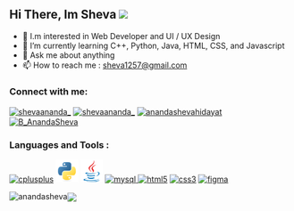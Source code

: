 ## Hi There, Im Sheva <img src="https://github.com/TheDudeThatCode/TheDudeThatCode/blob/master/Assets/Hi.gif" width="30px">

- 👀 I.m interested in Web Developer and UI / UX Design
- 🌱 I’m currently learning C++, Python, Java, HTML, CSS, and Javascript
- 💬 Ask me about anything
- 📫 How to reach me : sheva1257@gmail.com

<h3 align="left">Connect with me:</h3>
<p align="left">
<a href="https://instagram.com/shevaananda_" target="blank"><img align="center" src="https://raw.githubusercontent.com/rahuldkjain/github-profile-readme-generator/master/src/images/icons/Social/instagram.svg" alt="shevaananda_" height="30" width="40" /></a>
<a href="https://twitter.com/shevaananda_" target="blank"><img align="center" src="https://upload.wikimedia.org/wikipedia/commons/c/ce/X_logo_2023.svg" alt="shevaananda_" height="30" width="33" /></a>
<a href="https://linkedin.com/in/anandashevahidayat" target="blank"><img align="center" src="https://raw.githubusercontent.com/rahuldkjain/github-profile-readme-generator/master/src/images/icons/Social/linked-in-alt.svg" alt="anandashevahidayat" height="30" width="40" /></a>
<a href="https://www.hackerrank.com/profile/B_AnandaSheva" target="blank"> <img align="center" src="https://raw.githubusercontent.com/rahuldkjain/github-profile-readme-generator/master/src/images/icons/Social/hackerrank.svg" alt="B_AnandaSheva" height="30" width="40" /></a>
                                           
<h3 align="left">Languages and Tools :</h3>
<p align="left">
<a href="https://www.w3schools.com/cpp/"> <img src="https://upload.wikimedia.org/wikipedia/commons/1/18/ISO_C%2B%2B_Logo.svg" alt="cplusplus" width="40" height="40"/></a> 
<a href="https://www.python.org"> <img src="https://raw.githubusercontent.com/devicons/devicon/master/icons/python/python-original.svg" alt="python" width="40" height="40"/></a>
<a href="https://www.java.com"> <img src="https://raw.githubusercontent.com/devicons/devicon/master/icons/java/java-original.svg" alt="java" width="40" height="40"/></a>
<a href="https://dev.mysql.com/"> <img src="https://upload.wikimedia.org/wikipedia/commons/0/0a/MySQL_textlogo.svg" alt="mysql" width="40" height="40"/> </a>
<a href="https://www.w3schools.com/html/"> <img src="https://upload.wikimedia.org/wikipedia/commons/6/61/HTML5_logo_and_wordmark.svg" alt="html5" width="40" height="40"/></a>
<a href="https://www.w3schools.com/css/"> <img src="https://upload.wikimedia.org/wikipedia/commons/d/d5/CSS3_logo_and_wordmark.svg" alt="css3" width="40" height="40"/></a> 
<a href="https://www.figma.com/"> <img src="https://upload.wikimedia.org/wikipedia/commons/3/33/Figma-logo.svg" alt="figma" width="40" height="40"/></a>


</p>

<p><img align="left" src="https://github-readme-stats.vercel.app/api/top-langs?username=anandasheva&show_icons=true&locale=en&layout=compact&theme=tokyonight" alt="anandasheva" /></p>
<a href="https://github.com/anandasheva/github-readme-stats">
  <img align="center" src="https://github-readme-stats.vercel.app/api?username=anandasheva&theme=tokyonight" />
</a>

